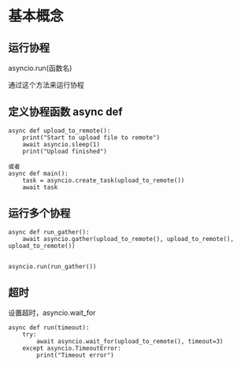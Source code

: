 # 基本概念
## 运行协程
asyncio.run(函数名)

通过这个方法来运行协程

## 定义协程函数 async def
```
async def upload_to_remote():  
    print("Start to upload file to remote")  
    await asyncio.sleep(1)  
    print("Upload finished")

或者
async def main():  
    task = asyncio.create_task(upload_to_remote())  
    await task
```

## 运行多个协程
```
async def run_gather():  
    await asyncio.gather(upload_to_remote(), upload_to_remote(), upload_to_remote())  
  
  
asyncio.run(run_gather())
```


## 超时
设置超时，asyncio.wait_for
```
async def run(timeout):  
    try:  
        await asyncio.wait_for(upload_to_remote(), timeout=3)  
    except asyncio.TimeoutError:  
        print("Timeout error")
```